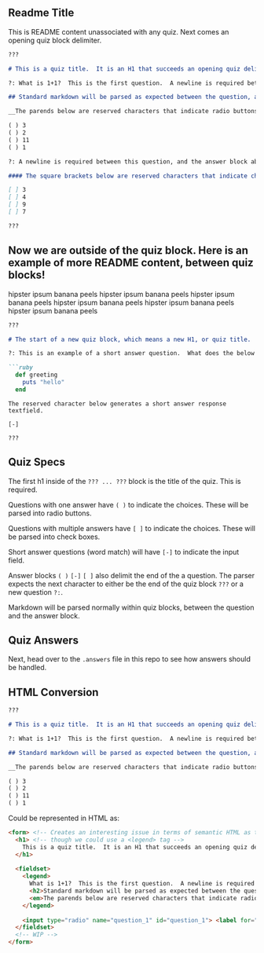 ## Readme Title

This is README content unassociated with any quiz.  Next comes an opening quiz block delimiter.

```md
???

# This is a quiz title.  It is an H1 that succeeds an opening quiz delimiter and a newline.

?: What is 1+1?  This is the first question.  A newline is required between this and the title above.

## Standard markdown will be parsed as expected between the question, and the answer block.

__The parends below are reserved characters that indicate radio buttons.__

( ) 3
( ) 2
( ) 11
( ) 1

?: A newline is required between this question, and the answer block above.

#### The square brackets below are reserved characters that indicate checkboxes.

[ ] 3
[ ] 4
[ ] 9
[ ] 7

???
```

## Now we are outside of the quiz block.  Here is an example of more README content, between quiz blocks!

hipster ipsum banana peels hipster ipsum banana peels
hipster ipsum banana peels hipster ipsum banana peels
hipster ipsum banana peels hipster ipsum banana peels

```md
???

# The start of a new quiz block, which means a new H1, or quiz title.

?: This is an example of a short answer question.  What does the below code block return?

```ruby
  def greeting
    puts "hello"
  end
```
```
The reserved character below generates a short answer response textfield.

[-]

???
```

## Quiz Specs

The first h1 inside of the `??? ... ???` block is the title of the quiz. This is required.

Questions with one answer have `( )` to indicate the choices. These will be parsed into radio buttons.

Questions with multiple answers have `[ ]` to indicate the choices. These will be parsed into check boxes.

Short answer questions (word match) will have `[-]` to indicate the input field.

Answer blocks `( )` `[-]` `[ ]` also delimit the end of the a question.  The parser expects the next character to either be the end of the quiz block `???` or a new question `?:`.

Markdown will be parsed normally within quiz blocks, between the question and the answer block.

## Quiz Answers

Next, head over to the `.answers` file in this repo to see how answers should be handled.

## HTML Conversion

```md
???

# This is a quiz title.  It is an H1 that succeeds an opening quiz delimiter and a newline.

?: What is 1+1?  This is the first question.  A newline is required between this and the title above.

## Standard markdown will be parsed as expected between the question, and the answer block.

__The parends below are reserved characters that indicate radio buttons.__

( ) 3
( ) 2
( ) 11
( ) 1
```

Could be represented in HTML as:

```html
<form> <!-- Creates an interesting issue in terms of semantic HTML as the `???` delimiter should for sure start a <form> tag, or perhaps maybe only a <fieldset>, but how would we indicate the attributes of a form tag -->
  <h1> <!-- though we could use a <legend> tag -->
    This is a quiz title.  It is an H1 that succeeds an opening quiz delimiter and a newline.
  </h1>
  
  <fieldset>
    <legend>
      What is 1+1?  This is the first question.  A newline is required between this and the title above.
      <h2>Standard markdown will be parsed as expected between the question, and the answer block.</h2>
      <em>The parends below are reserved characters that indicate radio buttons.</em>
    </legend>
    
    <input type="radio" name="question_1" id="question_1"> <label for="question_1">3</label>
  </fieldset>
  <!-- WIP -->
</form>
```
